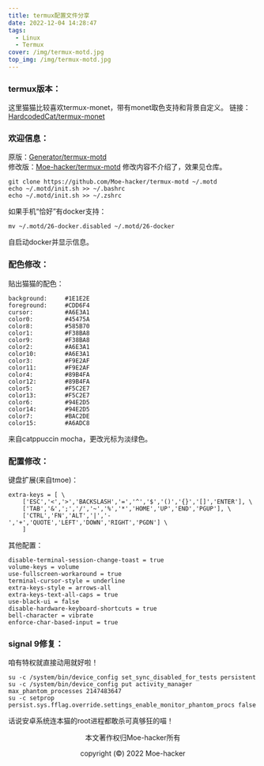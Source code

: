 ```yaml
---
title: termux配置文件分享
date: 2022-12-04 14:28:47
tags:
  - Linux
  - Termux
cover: /img/termux-motd.jpg
top_img: /img/termux-motd.jpg
---
```

### termux版本：
这里猫猫比较喜欢termux-monet，带有monet取色支持和背景自定义。
链接：[HardcodedCat/termux-monet](https://github.com/HardcodedCat/termux-monet)
### 欢迎信息：
原版：[Generator/termux-motd](https://github.com/Generator/termux-motd)           
修改版：[Moe-hacker/termux-motd](https://github.com/Moe-hacker/termux-motd)
修改内容不介绍了，效果见仓库。
```
git clone https://github.com/Moe-hacker/termux-motd ~/.motd
echo ~/.motd/init.sh >> ~/.bashrc
echo ~/.motd/init.sh >> ~/.zshrc
```
如果手机“恰好”有docker支持：
```
mv ~/.motd/26-docker.disabled ~/.motd/26-docker
```
自启动docker并显示信息。
### 配色修改：
贴出猫猫的配色：
```
background:     #1E1E2E
foreground:     #CDD6F4
cursor:         #A6E3A1
color0:         #45475A
color8:         #585B70
color1:         #F38BA8
color9:         #F38BA8
color2:         #A6E3A1
color10:        #A6E3A1
color3:         #F9E2AF
color11:        #F9E2AF
color4:         #89B4FA
color12:        #89B4FA
color5:         #F5C2E7
color13:        #F5C2E7
color6:         #94E2D5
color14:        #94E2D5
color7:         #BAC2DE
color15:        #A6ADC8
```
来自catppuccin mocha，更改光标为淡绿色。
### 配置修改：
键盘扩展(来自tmoe)：
```
extra-keys = [ \
    ['ESC','<','>','BACKSLASH','=','^','$','()','{}','[]','ENTER'], \
    ['TAB','&',';','/','~','%','*','HOME','UP','END','PGUP'], \
    ['CTRL','FN','ALT','|','-','+','QUOTE','LEFT','DOWN','RIGHT','PGDN'] \
    ]
```
其他配置：
```
disable-terminal-session-change-toast = true
volume-keys = volume
use-fullscreen-workaround = true
terminal-cursor-style = underline
extra-keys-style = arrows-all
extra-keys-text-all-caps = true
use-black-ui = false
disable-hardware-keyboard-shortcuts = true
bell-character = vibrate
enforce-char-based-input = true
```
### signal 9修复：
咱有特权就直接动用就好啦！
```
su -c /system/bin/device_config set_sync_disabled_for_tests persistent
su -c /system/bin/device_config put activity_manager max_phantom_processes 2147483647
su -c setprop persist.sys.fflag.override.settings_enable_monitor_phantom_procs false
```
话说安卓系统连本猫的root进程都敢杀可真够狂的喵！

<p align="center">本文著作权归Moe-hacker所有</p>
<p align="center">copyright (©) 2022 Moe-hacker</p>
